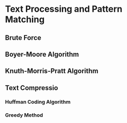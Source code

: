 # Text Processing and Pattern Matching

## Brute Force

## Boyer-Moore Algorithm

## Knuth-Morris-Pratt Algorithm

## Text Compressio

### Huffman Coding Algorithm

### Greedy Method